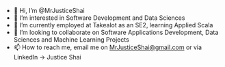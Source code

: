 - 👋 Hi, I’m @MrJusticeShai
- 👀 I’m interested in Software Development and Data Sciences
- 🌱 I’m currently employed at Takealot as an SE2, learning Applied Scala
- 💞️ I’m looking to collaborate on Software Applications Development, Data Sciences and Machine Learning Projects
- 📫 How to reach me, email me on MrJusticeShai@gmail.com or via LinkedIn -> Justice Shai

<!---
MrJusticeShai/MrJusticeShai is a ✨ special ✨ repository because its `README.md` (this file) appears on your GitHub profile.
You can click the Preview link to take a look at your changes.
--->
